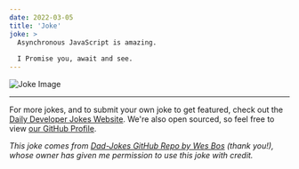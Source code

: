 ```yaml
---
date: 2022-03-05
title: 'Joke'
joke: >
  Asynchronous JavaScript is amazing.
  
  I Promise you, await and see.
---
```



![Joke Image](https://private.xtrp.io/projects/DailyDeveloperJokes/public_image_server/images/5e12592aa5db7.png)

---

For more jokes, and to submit your own joke to get featured, check out the [Daily Developer Jokes Website](https://dailydeveloperjokes.github.io/). We're also open sourced, so feel free to view [our GitHub Profile](https://github.com/dailydeveloperjokes).


_This joke comes from [Dad-Jokes GitHub Repo by Wes Bos](https://github.com/wesbos/dad-jokes) (thank you!), whose owner has given me permission to use this joke with credit._

<!--
Joke text:
Asynchronous JavaScript is amazing.

I Promise you, await and see.
 -->


